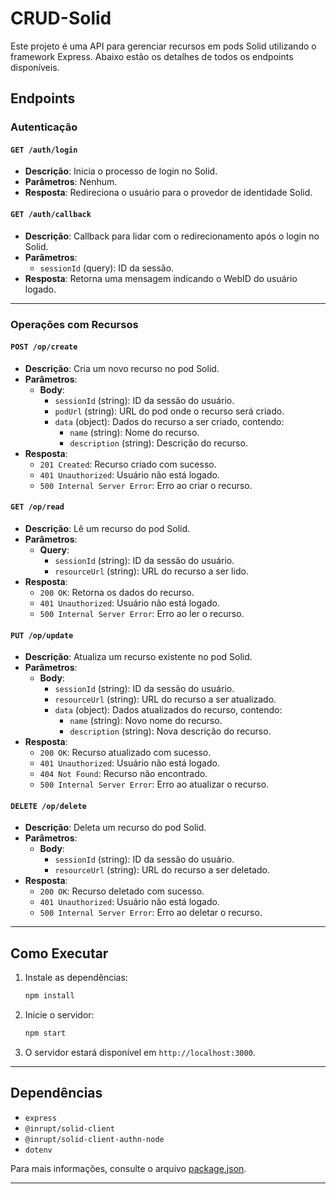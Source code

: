 # CRUD-Solid

Este projeto é uma API para gerenciar recursos em pods Solid utilizando o framework Express. Abaixo estão os detalhes de todos os endpoints disponíveis.

## Endpoints

### Autenticação

#### `GET /auth/login`
- **Descrição**: Inicia o processo de login no Solid.
- **Parâmetros**: Nenhum.
- **Resposta**: Redireciona o usuário para o provedor de identidade Solid.

#### `GET /auth/callback`
- **Descrição**: Callback para lidar com o redirecionamento após o login no Solid.
- **Parâmetros**:
  - `sessionId` (query): ID da sessão.
- **Resposta**: Retorna uma mensagem indicando o WebID do usuário logado.

---

### Operações com Recursos

#### `POST /op/create`
- **Descrição**: Cria um novo recurso no pod Solid.
- **Parâmetros**:
  - **Body**:
    - `sessionId` (string): ID da sessão do usuário.
    - `podUrl` (string): URL do pod onde o recurso será criado.
    - `data` (object): Dados do recurso a ser criado, contendo:
      - `name` (string): Nome do recurso.
      - `description` (string): Descrição do recurso.
- **Resposta**:
  - `201 Created`: Recurso criado com sucesso.
  - `401 Unauthorized`: Usuário não está logado.
  - `500 Internal Server Error`: Erro ao criar o recurso.

#### `GET /op/read`
- **Descrição**: Lê um recurso do pod Solid.
- **Parâmetros**:
  - **Query**:
    - `sessionId` (string): ID da sessão do usuário.
    - `resourceUrl` (string): URL do recurso a ser lido.
- **Resposta**:
  - `200 OK`: Retorna os dados do recurso.
  - `401 Unauthorized`: Usuário não está logado.
  - `500 Internal Server Error`: Erro ao ler o recurso.

#### `PUT /op/update`
- **Descrição**: Atualiza um recurso existente no pod Solid.
- **Parâmetros**:
  - **Body**:
    - `sessionId` (string): ID da sessão do usuário.
    - `resourceUrl` (string): URL do recurso a ser atualizado.
    - `data` (object): Dados atualizados do recurso, contendo:
      - `name` (string): Novo nome do recurso.
      - `description` (string): Nova descrição do recurso.
- **Resposta**:
  - `200 OK`: Recurso atualizado com sucesso.
  - `401 Unauthorized`: Usuário não está logado.
  - `404 Not Found`: Recurso não encontrado.
  - `500 Internal Server Error`: Erro ao atualizar o recurso.

#### `DELETE /op/delete`
- **Descrição**: Deleta um recurso do pod Solid.
- **Parâmetros**:
  - **Body**:
    - `sessionId` (string): ID da sessão do usuário.
    - `resourceUrl` (string): URL do recurso a ser deletado.
- **Resposta**:
  - `200 OK`: Recurso deletado com sucesso.
  - `401 Unauthorized`: Usuário não está logado.
  - `500 Internal Server Error`: Erro ao deletar o recurso.

---

## Como Executar

1. Instale as dependências:
   ```bash
   npm install
   ```

2. Inicie o servidor:
   ```bash
   npm start
   ```

3. O servidor estará disponível em `http://localhost:3000`.

---

## Dependências

- `express`
- `@inrupt/solid-client`
- `@inrupt/solid-client-authn-node`
- `dotenv`

Para mais informações, consulte o arquivo [package.json](package.json).

---
